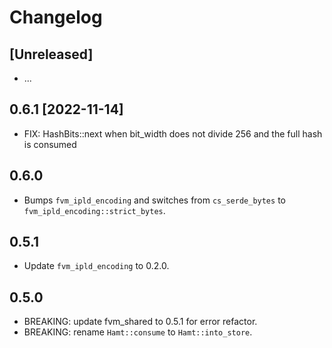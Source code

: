 # Changelog

## [Unreleased]

- ...

## 0.6.1 [2022-11-14]

- FIX: HashBits::next when bit_width does not divide 256 and the full hash is consumed

## 0.6.0

- Bumps `fvm_ipld_encoding` and switches from `cs_serde_bytes` to `fvm_ipld_encoding::strict_bytes`.

## 0.5.1

- Update `fvm_ipld_encoding` to 0.2.0.

## 0.5.0

- BREAKING: update fvm_shared to 0.5.1 for error refactor.
- BREAKING: rename `Hamt::consume` to `Hamt::into_store`.
